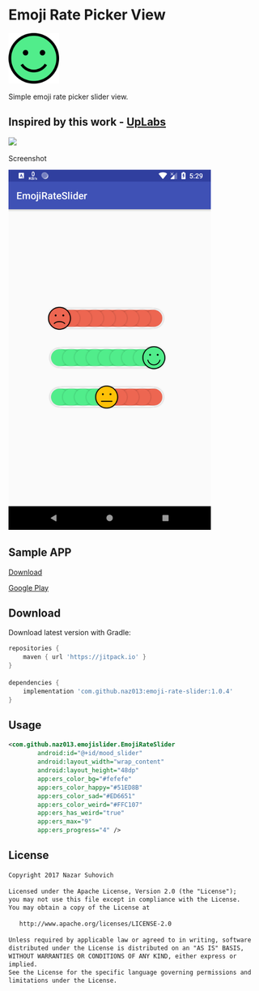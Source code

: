 # Emoji Rate Picker View

<img src="https://github.com/naz013/emoji-rate-slider/raw/master/res/app_icon.png" width="100" alt="Emoji Rate Picker View">

Simple emoji rate picker slider view.

Inspired by this work - [UpLabs](https://www.uplabs.com/posts/on-off-switch-daily-ui-015-art)
--------

[![](https://jitpack.io/v/naz013/emoji-rate-slider.svg)](https://jitpack.io/#naz013/emoji-rate-slider)

Screenshot

<img src="https://github.com/naz013/emoji-rate-slider/raw/master/res/screenshot.png" width="400" alt="Screenshot">

Sample APP
--------
[Download](https://github.com/naz013/emoji-rate-slider/raw/master/res/app-release.apk)

[Google Play](https://play.google.com/store/apps/details?id=com.github.naz013.emojirateslider)


Download
--------
Download latest version with Gradle:
```groovy
repositories {
    maven { url 'https://jitpack.io' }
}

dependencies {
    implementation 'com.github.naz013:emoji-rate-slider:1.0.4'
}
```

Usage
-----
```xml
<com.github.naz013.emojislider.EmojiRateSlider
        android:id="@+id/mood_slider"
        android:layout_width="wrap_content"
        android:layout_height="48dp"
        app:ers_color_bg="#fefefe"
        app:ers_color_happy="#51ED8B"
        app:ers_color_sad="#ED6651"
        app:ers_color_weird="#FFC107"
        app:ers_has_weird="true"
        app:ers_max="9"
        app:ers_progress="4" />
```


License
-------

    Copyright 2017 Nazar Suhovich

    Licensed under the Apache License, Version 2.0 (the "License");
    you may not use this file except in compliance with the License.
    You may obtain a copy of the License at

       http://www.apache.org/licenses/LICENSE-2.0

    Unless required by applicable law or agreed to in writing, software
    distributed under the License is distributed on an "AS IS" BASIS,
    WITHOUT WARRANTIES OR CONDITIONS OF ANY KIND, either express or implied.
    See the License for the specific language governing permissions and
    limitations under the License.
